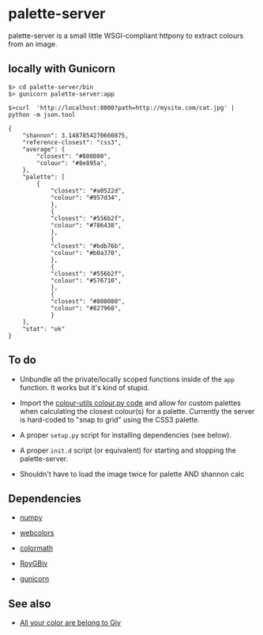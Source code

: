 palette-server
==

palette-server is a small little WSGI-compliant httpony to extract colours from an image.

locally with Gunicorn
--

	$> cd palette-server/bin
	$> gunicorn palette-server:app

	$>curl  'http://localhost:8000?path=http://mysite.com/cat.jpg' | python -m json.tool

	{
		"shannon": 3.1487854270660875,
		"reference-closest": "css3",
		"average": {
			"closest": "#808080", 
			"colour": "#8e895a", 
		}, 
		"palette": [
			{
				"closest": "#a0522d", 
				"colour": "#957d34", 
		        }, 
        		{
				"closest": "#556b2f", 
				"colour": "#786438", 
		        }, 
		        {
				"closest": "#bdb76b", 
				"colour": "#b0a370", 
		        }, 
		        {
				"closest": "#556b2f", 
				"colour": "#576710", 
		        }, 
		        {
				"closest": "#808080", 
				"colour": "#827968", 
		        }
		], 
		"stat": "ok"
	}

To do
--

* Unbundle all the private/locally scoped functions inside of the `app` function. It works but it's kind of stupid.
 
* Import the [colour-utils colour.py
  code](https://github.com/straup/colour-utils/blob/master/python/colour.py) and
  allow for custom palettes when calculating the closest colour(s) for a
  palette. Currently the server is hard-coded to "snap to grid" using the CSS3
  palette.

* A proper `setup.py` script for installing dependencies (see below).

* A proper `init.d` script (or equivalent) for starting and stopping the
  palette-server.

* Shouldn't have to load the image twice for palette AND shannon calc

Dependencies
--

* [numpy](http://pypi.python.org/pypi/numpy)

* [webcolors](http://pypi.python.org/pypi/webcolors/)

* [colormath](http://pypi.python.org/pypi/colormath/)

* [RoyGBiv](https://github.com/givp/RoyGBiv)

* [gunicorn](http://www.gunicorn.org/)

See also
--

* [All your color are belong to Giv](http://labs.cooperhewitt.org/2013/giv-do/)	
